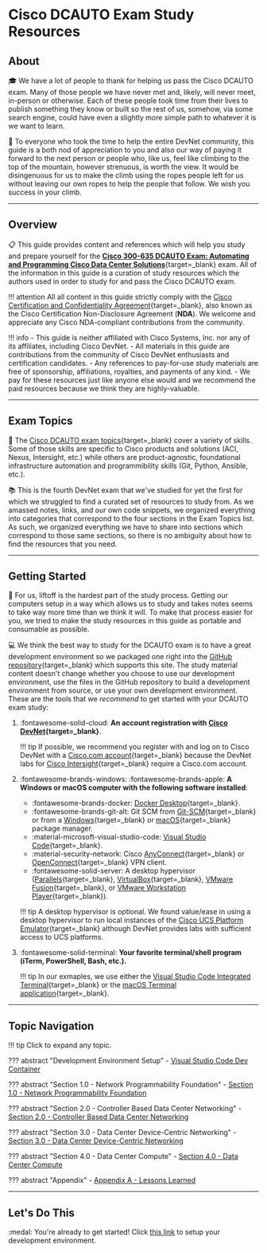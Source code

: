 # Cisco DCAUTO Exam Study Resources

## About

:mortar_board: We have a lot of people to thank for helping us pass the Cisco DCAUTO exam.  Many of those people we have never met and, likely, will never meet, in-person or otherwise.  Each of these people took time from their lives to publish something they know or built so the rest of us, somehow, via some search engine, could have even a slightly more simple path to whatever it is we want to learn.

:sunrise_over_mountains: To everyone who took the time to help the entire DevNet community, this guide is a both nod of appreciation to you and also our way of paying it forward to the next person or people who, like us, feel like climbing to the top of the mountain, however strenuous, is worth the view.  It would be disingenuous for us to make the climb using the ropes people left for us without leaving our own ropes to help the people that follow.  We wish you success in your climb.

---

## Overview

:clipboard: This guide provides content and references which will help you study and prepare yourself for the [**Cisco 300-635 DCAUTO Exam: Automating and Programming Cisco Data Center Solutions**](https://www.cisco.com/c/en/us/training-events/training-certifications/exams/current-list/dcauto-300-635.html "Cisco DCAUTO (300-635) Exam"){target=_blank} exam.  All of the information in this guide is a curation of study resources which the authors used in order to study for and pass the Cisco DCAUTO exam.

!!! attention
    All all content in this guide strictly comply with the [Cisco Certification and Confidentiality Agreement](https://www.cisco.com/c/dam/en_us/training-events/downloads/certificationNDA.pdf "Cisco Certification and Confidentiality Agreement"){target=_blank}, also known as the Cisco Certification Non-Disclosure Agreement (**NDA**).  We welcome and appreciate any Cisco NDA-compliant contributions from the community.

!!! info
    - This guide is neither affiliated with Cisco Systems, Inc. nor any of its affiliates, including Cisco DevNet.
    - All materials in this guide are contributions from the community of Cisco DevNet enthusiasts and certification candidates.
    - Any references to pay-for-use study materials are free of sponsorship, affiliations, royalties, and payments of any kind.
        - We pay for these resources just like anyone else would and we recommend the paid resources because we think they are highly-valuable.

---

## Exam Topics

:notebook_with_decorative_cover: The [Cisco DCAUTO exam topics](https://learningnetwork.cisco.com/s/dcauto-exam-topics "Cisco DCAUTO Exam Topics"){target=_blank} cover a variety of skills.  Some of those skills are specific to Cisco products and solutions (ACI, Nexus, Intersight, etc.) while others are product-agnostic, foundational infrastructure automation and programmibility skills (Git, Python, Ansible, etc.).

:books: This is the fourth DevNet exam that we've studied for yet the first for which we struggled to find a curated set of resources to study from.  As we amassed notes, links, and our own code snippets, we organized everything into categories that correspond to the four sections in the Exam Topics list.  As such, we organized everything we have to share into sections which correspond to those same sections, so there is no ambiguity about how to find the resources that you need.

---

## Getting Started

:rocket: For us, liftoff is the hardest part of the study process.  Getting our computers setup in a way which allows us to study and takes notes seems to take way more time than we think it will.  To make that process easier for you, we tried to make the study resources in this guide as portable and consumable as possible.

:computer: We think the best way to study for the DCAUTO exam is to have a great development environment so we packaged one right into the [GitHub repository](https://github.com/wwt/dcauto-study-resources "DCAUTO Study Resources GitHub Repository"){target=_blank} which supports this site.  The study material content doesn't change whether you choose to use our development environment, use the files in the GitHub repository to build a development environment from source, or use your own development environment.  These are the tools that we *recommend* to get started with your DCAUTO exam study:

1. :fontawesome-solid-cloud: **An account registration with [Cisco DevNet](https://developer.cisco.com "Cisco DevNet"){target=_blank}**.

    !!! tip
        If possible, we recommend you register with and log on to Cisco DevNet with a [Cisco.com account](https://id.cisco.com/signin/register "Cisco.com Account Registration"){target=_blank} because the DevNet labs for [Cisco Intersight](https://www.intersight.com "Cisco Intersight"){target=_blank} require a Cisco.com account.

2. :fontawesome-brands-windows: :fontawesome-brands-apple: **A Windows or macOS computer with the following software installed**:
    - :fontawesome-brands-docker: [Docker Desktop](https://www.docker.com/products/docker-desktop "Docker Desktop Download"){target=_blank}.
    - :fontawesome-brands-git-alt: Git SCM from [Git-SCM](https://git-scm.com/downloads "Git-SCM Downloads"){target=_blank} or from a [Windows](https://community.chocolatey.org/packages/git "Git - Chocolatey for Windows"){target=_blank} or [macOS](https://brew.sh/ "Homebrew for macOS"){target=_blank} package manager.
    - :material-microsoft-visual-studio-code: [Visual Studio Code](https://code.visualstudio.com/ "Visual Studio Code"){target=_blank}.
    - :material-security-network: Cisco [AnyConnect](https://developer.cisco.com/site/sandbox/anyconnect/ "Cisco AnyConnect VPN Client"){target=_blank} or [OpenConnect](http://www.infradead.org/openconnect/ "OpenConnect VPN Client"){target=_blank} VPN client.
    - :fontawesome-solid-server: A desktop hypervisor ([Parallels](https://www.parallels.com/products/desktop/ "Parallels for Mac"){target=_blank}, [VirtualBox](https://www.virtualbox.org "VirtualBox"){target=_blank}, [VMware Fusion](https://www.vmware.com/products/fusion.html "VMware Fusion"){target=_blank}, or [VMware Workstation Player](https://www.vmware.com/products/workstation-player/workstation-player-evaluation.html "VMware Workstation Player"){target=_blank}).

    !!! tip
        A desktop hypervisor is optional.  We found value/ease in using a desktop hypervisor to run local instances of the [Cisco UCS Platform Emulator](https://community.cisco.com/t5/unified-computing-system/ucs-platform-emulator-downloads-ucspe-4-1-2cpe1-ucspe-4-0-4epe1/ta-p/3648177 "Cisco UCS Platform Emulator"){target=_blank} although DevNet provides labs with sufficient access to UCS platforms.

3. :fontawesome-solid-terminal: **Your favorite terminal/shell program (iTerm, PowerShell, Bash, etc.).**

    !!! tip
        In our exmaples, we use either the [Visual Studio Code Integrated Terminal](https://code.visualstudio.com/docs/editor/integrated-terminal "Visual Studio Code Integrated Terminal"){target=_blank} or the [macOS Terminal application](https://support.apple.com/guide/terminal/welcome/mac "macOS Terminal Application"){target=_blank}.

---

## Topic Navigation

!!! tip
    Click to expand any topic.

??? abstract "Development Environment Setup"
    - [Visual Studio Code Dev Container](sections/section_0.md "Visual Studio Code Dev Container")

??? abstract "Section 1.0 - Network Programmability Foundation"
    - [Section 1.0 - Network Programmability Foundation](sections/section_1.md "Network Programmability Foundation")

??? abstract "Section 2.0 - Controller Based Data Center Networking"
    - [Section 2.0 - Controller Based Data Center Networking](sections/section_2.md "Controller Based Data Center Networking")

??? abstract "Section 3.0 - Data Center Device-Centric Networking"
    - [Section 3.0 - Data Center Device-Centric Networking](sections/section_3.md "Data Center Device-Centric Networking")

??? abstract "Section 4.0 - Data Center Compute"
    - [Section 4.0 - Data Center Compute](sections/section_4.md "Data Center Compute")

??? abstract "Appendix"
    - [Appendix A - Lessons Learned](sections/appendix/#appendix-a-lessons-learned "Appendix A - Lessons Learned")

---

## Let's Do This

:medal: You're already to get started! Click [this link](sections/section_0.md "Development Environment Setup") to setup your development environment.
